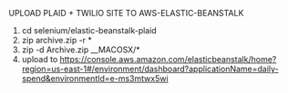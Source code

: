 UPLOAD PLAID + TWILIO SITE TO AWS-ELASTIC-BEANSTALK

1. cd selenium/elastic-beanstalk-plaid
2. zip archive.zip -r *
3. zip -d Archive.zip __MACOSX/\*
4. upload to https://console.aws.amazon.com/elasticbeanstalk/home?region=us-east-1#/environment/dashboard?applicationName=daily-spend&environmentId=e-ms3mtwx5wi
